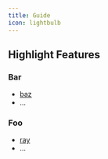 ```yaml
---
title: Guide
icon: lightbulb
---
```


## Highlight Features

### Bar

- [baz](bar/baz.md)
- ...

### Foo

- [ray](foo/ray.md)
- ...
